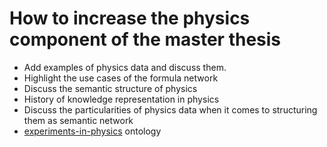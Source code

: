 # How to increase the physics component of the master thesis

* Add examples of physics data and discuss them.
* Highlight the use cases of the formula network
* Discuss the semantic structure of physics
* History of knowledge representation in physics
* Discuss the particularities of physics data when it comes to structuring them as semantic network
* [experiments-in-physics](../brainstorming/experiments-in-physics.md) ontology
